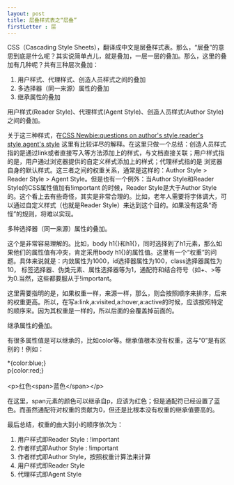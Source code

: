 ```yaml
---
layout: post
title: 层叠样式表之“层叠”
firstLetter : 层
---
```

<p>
	CSS（Cascading Style Sheets），翻译成中文是层叠样式表。那么，“层叠”的意思到底是什么呢？其实说简单点儿，就是叠加，一层一层的叠加。那么，这里的叠加有几种呢？共有三种层次叠加：
</p>
<ol>
	<li>用户样式、代理样式、创造人员样式之间的叠加</li>
	<li>多选择器（同一来源）属性的叠加</li>
	<li>继承属性的叠加</li>
</ol>
<p>
	<span class="b">
		用户样式(Reader Style)、代理样式(Agent Style)、创造人员样式(Author Style)之间的叠加。
	</span>
</p>
<p>
	关于这三种样式，在<a target="_blank" href="http://stackoverflow.com/questions/7022344/css-newbie-questions-on-authors-style-readers-style-agents-style">CSS Newbie:questions on author's style,reader's style,agent's style</a>
	这里有比较详尽的解释。在这里只做一个总结：创造人员样式指的是通过link或者直接写入等方法添加上的样式，与文档直接关联；用户样式指的是，用户通过浏览器提供的自定义样式添加上的样式；代理样式指的是
	浏览器自身的默认样式。这三者之间的权重关系，通常是这样的：Author Style > Reader Style > Agent Style。但是也有一个例外：当Author Style和Reader Style的CSS属性值加有<span class="b">!important</span>
	的时候，Reader Style是大于Author Style的。这个看上去有些奇怪，其实是非常合理的。比如，老年人需要将字体调大，可以通过自定义样式（也就是Reader Style）来达到这个目的。如果没有这条“奇怪”的规则，将难以实现。
</p>
<p>
	<span class="b">
		多种选择器（同一来源）属性的叠加。
	</span>
</p>
<p>
	这个是非常容易理解的。比如，body h1{}和h1{}，同时选择到了h1元素，那么如果他们的属性值有冲突，肯定采用body h1{}的属性值。这里有一个“权重”的问题。具体来说就是：内敛属性为1000，id选择器属性为100，class选择器属性为10，
	标签选择器、伪类元素、属性选择器等为1，通配符和结合符号（如+、>等为0.当然，这些都要服从于<span class="b">!important</span>。
</p>
<p>
	这里需要指明的是，如果权重一样，来源一样，那么，则会按照顺序来排序，后来的权重更高。所以，在写a:link,a:visited,a:hover,a:active的时候，应该按照特定的顺序来。因为其权重是一样的，所以后面的会覆盖掉前面的。
</p>
<p>
	<span class="b">
		继承属性的叠加。
	</span>
</p>
<p>
	有很多属性值是可以继承的，比如color等。继承值根本没有权重，这与“0”是有区别的！例如：
</p>
<div class="d">
	*{color:blue;}<br />
	p{color:red;}<br />
	<br />
	&lt;p&gt;红色&lt;span&gt;蓝色&lt;/span&gt;&lt;/p&gt;
</div>
<p>
	在这里，span元素的颜色可以继承自p，应该为红色；但是通配符已经设置了蓝色。而虽然通配符对权重的贡献为0，但还是比根本没有权重的继承值要高的。
</p>
<p>
	<span class="b">最后总结，权重的由大到小的顺序依次为：</span>
	<ol>
		<li>用户样式即Reader Style : !important</li>
		<li>作者样式即Author Style : !important</li>
		<li>作者样式即Author Style，按照权重计算法来计算</li>
		<li>用户样式即Reader Style</li>
		<li>代理样式即Agent Style</li>
	</ol>
</p>
